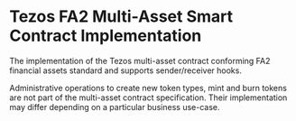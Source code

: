# Tezos FA2 Multi-Asset Smart Contract Implementation

The implementation of the Tezos multi-asset contract conforming FA2 financial
assets standard and supports sender/receiver hooks.

Administrative operations to create new token types, mint and burn tokens are not
part of the multi-asset contract specification. Their implementation may differ
depending on a particular business use-case.
